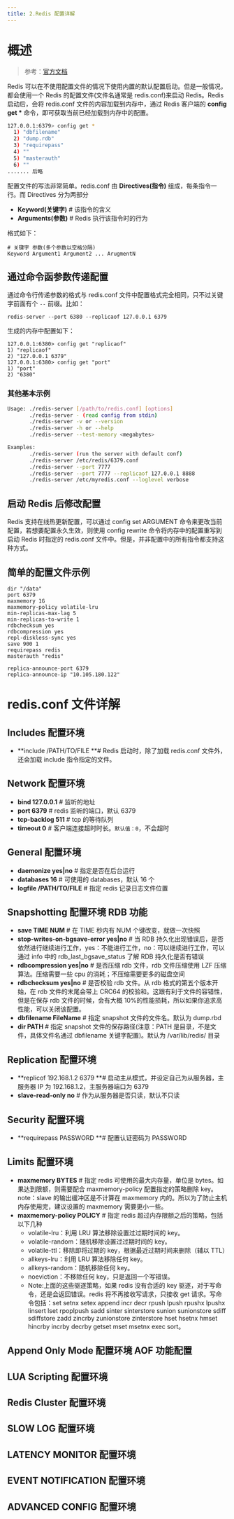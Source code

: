 ```yaml
---
title: 2.Redis 配置详解
---
```


# 概述

> 参考：[官方文档](https://redis.io/topics/config)

Redis 可以在不使用配置文件的情况下使用内置的默认配置启动。但是一般情况，都会使用一个 Redis 的配置文件(文件名通常是 redis.conf)来启动 Redis。Redis 启动后，会将 redis.conf 文件的内容加载到内存中，通过 Redis 客户端的 **config get \*** 命令，即可获取当前已经加载到内存中的配置。

```bash
127.0.0.1:6379> config get *
  1) "dbfilename"
  2) "dump.rdb"
  3) "requirepass"
  4) ""
  5) "masterauth"
  6) ""
....... 后略
```

配置文件的写法非常简单。redis.conf 由 **Directives(指令)** 组成，每条指令一行。而 Directives 分为两部分

- **Keyword(关键字)** # 该指令的含义
- **Arguments(参数)** # Redis 执行该指令时的行为

格式如下：

    # 关键字 参数(多个参数以空格分隔)
    Keyword Argument1 Argument2 ... ArugmentN

## 通过命令函参数传递配置

通过命令行传递参数的格式与 redis.conf 文件中配置格式完全相同，只不过关键字前面有个 `--` 前缀。比如：

    redis-server --port 6380 --replicaof 127.0.0.1 6379

生成的内存中配置如下：

    127.0.0.1:6380> config get "replicaof"
    1) "replicaof"
    2) "127.0.0.1 6379"
    127.0.0.1:6380> config get "port"
    1) "port"
    2) "6380"

### 其他基本示例

```bash
Usage: ./redis-server [/path/to/redis.conf] [options]
       ./redis-server - (read config from stdin)
       ./redis-server -v or --version
       ./redis-server -h or --help
       ./redis-server --test-memory <megabytes>

Examples:
       ./redis-server (run the server with default conf)
       ./redis-server /etc/redis/6379.conf
       ./redis-server --port 7777
       ./redis-server --port 7777 --replicaof 127.0.0.1 8888
       ./redis-server /etc/myredis.conf --loglevel verbose
```

## 启动 Redis 后修改配置

Redis 支持在线热更新配置，可以通过 config set ARGUMENT 命令来更改当前配置，若想要配置永久生效，则使用 config rewrite 命令将内存中的配置重写到启动 Redis 时指定的 redis.conf 文件中。但是，并非配置中的所有指令都支持这种方式。

## 简单的配置文件示例

    dir "/data"
    port 6379
    maxmemory 1G
    maxmemory-policy volatile-lru
    min-replicas-max-lag 5
    min-replicas-to-write 1
    rdbchecksum yes
    rdbcompression yes
    repl-diskless-sync yes
    save 900 1
    requirepass redis
    masterauth "redis"

    replica-announce-port 6379
    replica-announce-ip "10.105.180.122"

# redis.conf 文件详解

## Includes 配置环境

- **include /PATH/TO/FILE **# Redis 启动时，除了加载 redis.conf 文件外，还会加载 include 指令指定的文件。

## Network 配置环境

- **bind 127.0.0.1** # 监听的地址
- **port 6379** # redis 监听的端口，默认 6379
- **tcp-backlog 511** # tcp 的等待队列
- **timeout 0** # 客户端连接超时时长。`默认值：0`，不会超时

## General 配置环境

- **daemonize yes|no** # 指定是否在后台运行
- **databases 16** # 可使用的 databases，默认 16 个
- **logfile /PATH/TO/FILE** # 指定 redis 记录日志文件位置

## Snapshotting 配置环境 RDB 功能

- **save TIME NUM** # 在 TIME 秒内有 NUM 个键改变，就做一次快照
- **stop-writes-on-bgsave-error yes|no** # 当 RDB 持久化出现错误后，是否依然进行继续进行工作，yes：不能进行工作，no：可以继续进行工作，可以通过 info 中的 rdb_last_bgsave_status 了解 RDB 持久化是否有错误
- **rdbcompression yes|no** # 是否压缩 rdb 文件，rdb 文件压缩使用 LZF 压缩算法。压缩需要一些 cpu 的消耗；不压缩需要更多的磁盘空间
- **rdbchecksum yes|no** # 是否校验 rdb 文件。从 rdb 格式的第五个版本开始，在 rdb 文件的末尾会带上 CRC64 的校验和。这跟有利于文件的容错性，但是在保存 rdb 文件的时候，会有大概 10%的性能损耗，所以如果你追求高性能，可以关闭该配置。
- **dbfilename FileName** # 指定 snapshot 文件的文件名。默认为 dump.rbd
- **dir PATH** # 指定 snapshot 文件的保存路径(注意：PATH 是目录，不是文件，具体文件名通过 dbfilename 关键字配置)。默认为 /var/lib/redis/ 目录

## Replication 配置环境

- **replicof 192.168.1.2 6379 **# 启动主从模式，并设定自己为从服务器，主服务器 IP 为 192.168.1.2，主服务器端口为 6379
- **slave-read-only no** # 作为从服务器是否只读，默认不只读

## Security 配置环境

- **requirepass PASSWORD **# 配置认证密码为 PASSWORD

## Limits 配置环境

- **maxmemory BYTES** # 指定 redis 可使用的最大内存量，单位是 bytes。如果达到限额，则需要配合 maxmemory-policy 配置指定的策略删除 key。note：slave 的输出缓冲区是不计算在 maxmemory 内的。所以为了防止主机内存使用完，建议设置的 maxmemory 需要更小一些。
- **maxmemory-policy POLICY** # 指定 redis 超过内存限额之后的策略，包括以下几种
  - volatile-lru：利用 LRU 算法移除设置过过期时间的 key。
  - volatile-random：随机移除设置过过期时间的 key。
  - volatile-ttl：移除即将过期的 key，根据最近过期时间来删除（辅以 TTL）
  - allkeys-lru：利用 LRU 算法移除任何 key。
  - allkeys-random：随机移除任何 key。
  - noeviction：不移除任何 key，只是返回一个写错误。
  - Note:上面的这些驱逐策略，如果 redis 没有合适的 key 驱逐，对于写命令，还是会返回错误。redis 将不再接收写请求，只接收 get 请求。写命令包括：set setnx setex append incr decr rpush lpush rpushx lpushx linsert lset rpoplpush sadd sinter sinterstore sunion sunionstore sdiff sdiffstore zadd zincrby zunionstore zinterstore hset hsetnx hmset hincrby incrby decrby getset mset msetnx exec sort。

## Append Only Mode 配置环境 AOF 功能配置

## LUA Scripting 配置环境

## Redis Cluster 配置环境

## SLOW LOG 配置环境

## LATENCY MONITOR 配置环境

## EVENT NOTIFICATION 配置环境

## ADVANCED CONFIG 配置环境
